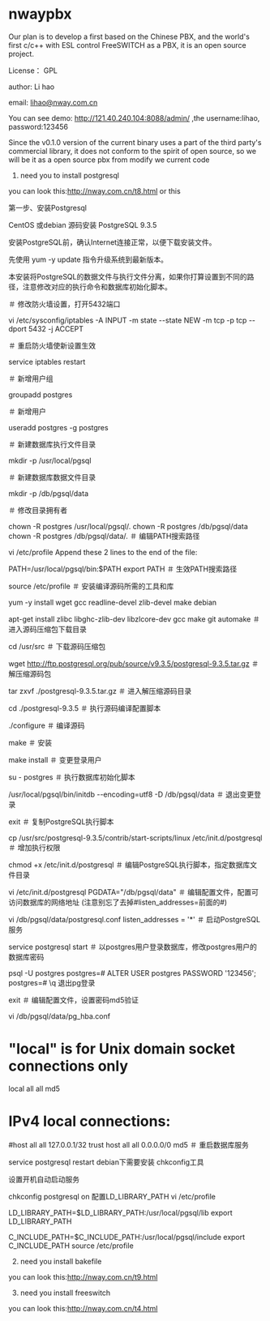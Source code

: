# nwaypbx
Our plan is to develop a first based on the Chinese PBX, and the world's first c/c++ with ESL control FreeSWITCH as a PBX, it is an open source project.

License： GPL

author: Li hao 

email: lihao@nway.com.cn


You can see demo:  http://121.40.240.104:8088/admin/  ,the username:lihao, password:123456

Since the v0.1.0 version of the current binary uses a part of the third party's commercial library, it does not conform to the spirit of open source, so we will be it as a  open source pbx from modify we current code

1. need you to install postgresql

you can look this:http://nway.com.cn/t8.html  or this

第一步、安装Postgresql

CentOS 或debian 源码安装 PostgreSQL 9.3.5

安装PostgreSQL前，确认Internet连接正常，以便下载安装文件。

先使用 yum -y update 指令升级系统到最新版本。

本安装将PostgreSQL的数据文件与执行文件分离，如果你打算设置到不同的路径，注意修改对应的执行命令和数据库初始化脚本。

＃ 修改防火墙设置，打开5432端口

vi /etc/sysconfig/iptables -A INPUT -m state --state NEW -m tcp -p tcp --dport 5432 -j ACCEPT

＃ 重启防火墙使新设置生效

service iptables restart

＃ 新增用户组

groupadd postgres

＃ 新增用户

useradd postgres -g postgres

＃ 新建数据库执行文件目录

mkdir -p /usr/local/pgsql

＃ 新建数据库数据文件目录

mkdir -p /db/pgsql/data

＃ 修改目录拥有者

chown -R postgres /usr/local/pgsql/.
chown -R postgres /db/pgsql/data
chown -R postgres /db/pgsql/data/.
＃ 编辑PATH搜索路径

vi /etc/profile
Append these 2 lines to the end of the file:

PATH=/usr/local/pgsql/bin:$PATH
export PATH
＃ 生效PATH搜索路径

source /etc/profile
＃ 安装编译源码所需的工具和库

yum -y install wget gcc readline-devel zlib-devel make
debian

 apt-get install zlibc libghc-zlib-dev libzlcore-dev gcc make git automake
＃ 进入源码压缩包下载目录

cd /usr/src
＃ 下载源码压缩包

wget http://ftp.postgresql.org/pub/source/v9.3.5/postgresql-9.3.5.tar.gz
＃ 解压缩源码包

tar zxvf ./postgresql-9.3.5.tar.gz
＃ 进入解压缩源码目录

cd ./postgresql-9.3.5
＃ 执行源码编译配置脚本

./configure
＃ 编译源码

make
＃ 安装

make install
＃ 变更登录用户

su - postgres
＃ 执行数据库初始化脚本

/usr/local/pgsql/bin/initdb --encoding=utf8 -D /db/pgsql/data
＃ 退出变更登录

exit
＃ 复制PostgreSQL执行脚本

cp /usr/src/postgresql-9.3.5/contrib/start-scripts/linux /etc/init.d/postgresql
＃ 增加执行权限

chmod +x /etc/init.d/postgresql
＃ 编辑PostgreSQL执行脚本，指定数据库文件目录

vi /etc/init.d/postgresql
PGDATA="/db/pgsql/data"
＃ 编辑配置文件，配置可访问数据库的网络地址 (注意别忘了去掉#listen_addresses=前面的#)

vi /db/pgsql/data/postgresql.conf
listen_addresses = '*'
＃ 启动PostgreSQL服务

service postgresql start
＃ 以postgres用户登录数据库，修改postgres用户的数据库密码

psql -U postgres
 postgres=# ALTER USER postgres PASSWORD '123456';
  postgres=# \q
退出pg登录

exit
＃ 编辑配置文件，设置密码md5验证

vi /db/pgsql/data/pg_hba.conf
# "local" is for Unix domain socket connections only
local all all md5
# IPv4 local connections:
#host all all 127.0.0.1/32 trust
host all all 0.0.0.0/0 md5
＃ 重启数据库服务

service postgresql restart
debian下需要安装 chkconfig工具

设置开机自动启动服务

chkconfig postgresql on
配置LD_LIBRARY_PATH vi /etc/profile

LD_LIBRARY_PATH=$LD_LIBRARY_PATH:/usr/local/pgsql/lib
export LD_LIBRARY_PATH

C_INCLUDE_PATH=$C_INCLUDE_PATH:/usr/local/pgsql/include
export C_INCLUDE_PATH
source /etc/profile

2. need you install bakefile

you can look this:http://nway.com.cn/t9.html

3. need you install freeswitch

you can look this:http://nway.com.cn/t4.html
